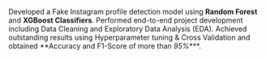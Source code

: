 Developed a Fake Instagram profile detection model using **Random Forest** and **XGBoost Classifiers**.
Performed end-to-end project development including Data Cleaning and Exploratory Data Analysis
(EDA). Achieved outstanding results using Hyperparameter tuning & Cross Validation and obtained
**Accuracy and F1-Score of more than *95%****.
